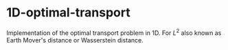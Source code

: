 # 1D-optimal-transport
Implementation of the optimal transport problem in 1D. For $L^2$ also known as Earth Mover's distance or Wasserstein distance.
